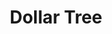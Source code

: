 ---
title: "Dollar Tree"
url: /albuquerque/dollar-tree-san-mateo-boulevard-northeast/
shop: Kramladen
---